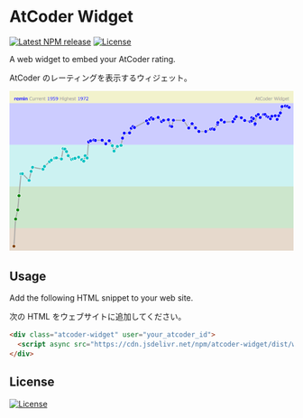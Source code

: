 # AtCoder Widget

[![Latest NPM release][npm-badge]][npm-badge-url]
[![License][license-badge]][license-badge-url]

A web widget to embed your AtCoder rating.

AtCoder のレーティングを表示するウィジェット。

![atcoder-widget](atcoder-widget.png)

## Usage

Add the following HTML snippet to your web site.

次の HTML をウェブサイトに追加してください。

```html
<div class="atcoder-widget" user="your_atcoder_id">
  <script async src="https://cdn.jsdelivr.net/npm/atcoder-widget/dist/widget.js"></script>
</div>
```

## License

[![License][license-badge]][license-badge-url]

[npm-badge]: https://img.shields.io/npm/v/atcoder-widget.svg
[npm-badge-url]: https://www.npmjs.com/package/atcoder-widget
[license-badge]: https://img.shields.io/github/license/rdrgn/atcoder-widget
[license-badge-url]: ./LICENSE
